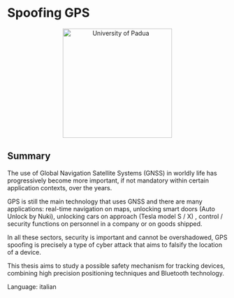 # Spoofing GPS

<p align="center">
    <img src="https://www.unidformazione.com/wp-content/uploads/2018/04/unipd-universita-di-padova.png" width="250" alt="University of Padua"/>
</p>

## Summary

The use of Global Navigation Satellite Systems (GNSS) in worldly life has progressively become more important, if not mandatory within certain application contexts, over the years.

GPS is still the main technology that uses GNSS and there are many applications: real-time navigation on maps, unlocking smart doors (Auto Unlock by Nuki), unlocking cars on approach (Tesla model S / X) , control / security functions on personnel in a company or on goods shipped.

In all these sectors, security is important and cannot be overshadowed, GPS spoofing is precisely a type of cyber attack that aims to falsify the location of a device.

This thesis aims to study a possible safety mechanism for tracking devices, combining high precision positioning techniques and Bluetooth technology.

Language: italian
